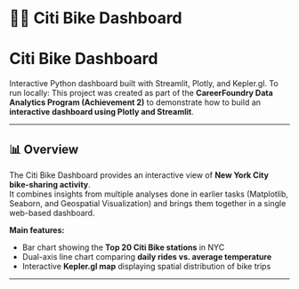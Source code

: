 # 🚴‍♀️ Citi Bike Dashboard  

# Citi Bike Dashboard

Interactive Python dashboard built with Streamlit, Plotly, and Kepler.gl.
To run locally:
This project was created as part of the **CareerFoundry Data Analytics Program (Achievement 2)** to demonstrate how to build an **interactive dashboard using Plotly and Streamlit**.

---

## 📊 Overview  

The Citi Bike Dashboard provides an interactive view of **New York City bike-sharing activity**.  
It combines insights from multiple analyses done in earlier tasks (Matplotlib, Seaborn, and Geospatial Visualization) and brings them together in a single web-based dashboard.  

**Main features:**  
- Bar chart showing the **Top 20 Citi Bike stations** in NYC  
- Dual-axis line chart comparing **daily rides vs. average temperature**  
- Interactive **Kepler.gl map** displaying spatial distribution of bike trips  

---



